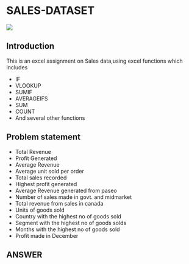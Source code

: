 # SALES-DATASET

![](WELCOME)

## Introduction
This is an excel assignment on Sales data,using excel functions which includes 
- IF
- VLOOKUP
- SUMIF
- AVERAGEIFS
- SUM
- COUNT
- And several other functions

## Problem statement

- Total Revenue
- Profit Generated 
- Average Revenue
- Average unit sold per order
- Total sales recorded
- Highest profit generated
- Average Revenue generated from paseo
- Number of sales made in govt. and midmarket
- Total revenue from sales in canada
- Units of goods sold
- Country with the highest no of goods sold
- Segment with the highest no of goods solds
- Months with the highest no of goods sold
- Profit made in December

## ANSWER


